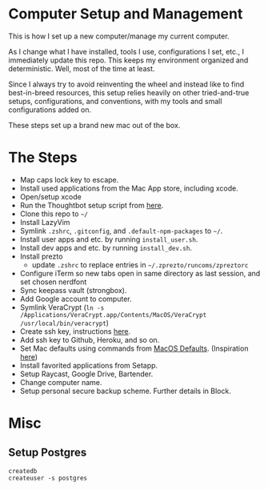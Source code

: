 # Computer Setup and Management

This is how I set up a new computer/manage my current computer.

As I change what I have installed, tools I use, configurations I set, etc., I immediately update this repo. This keeps my environment organized and deterministic. Well, most of the time at least.

Since I always try to avoid reinventing the wheel and instead like to find best-in-breed resources, this setup relies heavily on other tried-and-true setups, configurations, and conventions, with my tools and small configurations added on.

These steps set up a brand new mac out of the box.

# The Steps

- Map caps lock key to escape.
- Install used applications from the Mac App store, including xcode.
- Open/setup xcode
- Run the Thoughtbot setup script from [here](https://github.com/thoughtbot/laptop).
- Clone this repo to `~/`
- Install LazyVim
- Symlink `.zshrc`, `.gitconfig`, and `.default-npm-packages` to `~/`.
- Install user apps and etc. by running `install_user.sh`.
- Install dev apps and etc. by running `install_dev.sh`.
- Install prezto
  - update `.zshrc` to replace entries in `~/.zprezto/runcoms/zpreztorc`
- Configure iTerm so new tabs open in same directory as last session, and set chosen nerdfont
- Sync keepass vault (strongbox).
- Add Google account to computer.
- Symlink VeraCrypt (`ln -s /Applications/VeraCrypt.app/Contents/MacOS/VeraCrypt /usr/local/bin/veracrypt`)
- Create ssh key, instructions [here](https://help.github.com/articles/generating-ssh-keys/).
- Add ssh key to Github, Heroku, and so on.
- Set Mac defaults using commands from [MacOS Defaults](https://macos-defaults.com/). (Inspiration [here](https://github.com/mathiasbynens/dotfiles/blob/main/.macos))
- Install favorited applications from Setapp.
- Setup Raycast, Google Drive, Bartender.
- Change computer name.
- Setup personal secure backup scheme. Further details in Block.

# Misc

## Setup Postgres
```shell
createdb
createuser -s postgres
```
